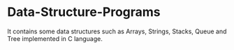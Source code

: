 # Data-Structure-Programs
It contains some data structures such as Arrays, Strings, Stacks, Queue and Tree implemented in C language.

